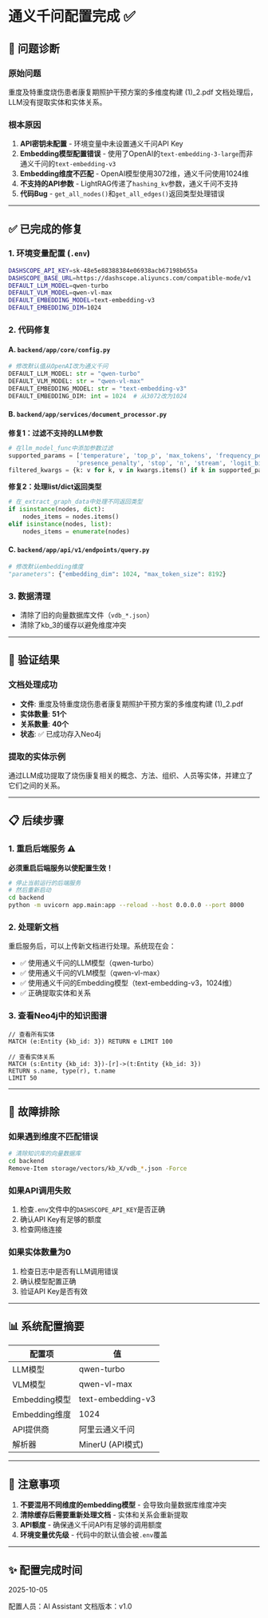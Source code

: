 # 通义千问配置完成 ✅

## 🎯 问题诊断

### 原始问题
重度及特重度烧伤患者康复期照护干预方案的多维度构建 (1)_2.pdf 文档处理后，LLM没有提取实体和实体关系。

### 根本原因
1. **API密钥未配置** - 环境变量中未设置通义千问API Key
2. **Embedding模型配置错误** - 使用了OpenAI的`text-embedding-3-large`而非通义千问的`text-embedding-v3`
3. **Embedding维度不匹配** - OpenAI模型使用3072维，通义千问使用1024维
4. **不支持的API参数** - LightRAG传递了`hashing_kv`参数，通义千问不支持
5. **代码Bug** - `get_all_nodes()`和`get_all_edges()`返回类型处理错误

---

## ✅ 已完成的修复

### 1. 环境变量配置 (`.env`)
```bash
DASHSCOPE_API_KEY=sk-48e5e88388384e06938acb67198b655a
DASHSCOPE_BASE_URL=https://dashscope.aliyuncs.com/compatible-mode/v1
DEFAULT_LLM_MODEL=qwen-turbo
DEFAULT_VLM_MODEL=qwen-vl-max
DEFAULT_EMBEDDING_MODEL=text-embedding-v3
DEFAULT_EMBEDDING_DIM=1024
```

### 2. 代码修复

#### A. `backend/app/core/config.py`
```python
# 修改默认值从OpenAI改为通义千问
DEFAULT_LLM_MODEL: str = "qwen-turbo"
DEFAULT_VLM_MODEL: str = "qwen-vl-max"
DEFAULT_EMBEDDING_MODEL: str = "text-embedding-v3"
DEFAULT_EMBEDDING_DIM: int = 1024  # 从3072改为1024
```

#### B. `backend/app/services/document_processor.py`
**修复1：过滤不支持的LLM参数**
```python
# 在llm_model_func中添加参数过滤
supported_params = ['temperature', 'top_p', 'max_tokens', 'frequency_penalty', 
                   'presence_penalty', 'stop', 'n', 'stream', 'logit_bias', 'user']
filtered_kwargs = {k: v for k, v in kwargs.items() if k in supported_params}
```

**修复2：处理list/dict返回类型**
```python
# 在_extract_graph_data中处理不同返回类型
if isinstance(nodes, dict):
    nodes_items = nodes.items()
elif isinstance(nodes, list):
    nodes_items = enumerate(nodes)
```

#### C. `backend/app/api/v1/endpoints/query.py`
```python
# 修改默认embedding维度
"parameters": {"embedding_dim": 1024, "max_token_size": 8192}
```

### 3. 数据清理
- 清除了旧的向量数据库文件（`vdb_*.json`）
- 清除了kb_3的缓存以避免维度冲突

---

## 🎉 验证结果

### 文档处理成功
- **文件**: 重度及特重度烧伤患者康复期照护干预方案的多维度构建 (1)_2.pdf
- **实体数量**: **51个**
- **关系数量**: **40个**
- **状态**: ✅ 已成功存入Neo4j

### 提取的实体示例
通过LLM成功提取了烧伤康复相关的概念、方法、组织、人员等实体，并建立了它们之间的关系。

---

## 📋 后续步骤

### 1. 重启后端服务 ⚠️
**必须重启后端服务以使配置生效！**

```bash
# 停止当前运行的后端服务
# 然后重新启动
cd backend
python -m uvicorn app.main:app --reload --host 0.0.0.0 --port 8000
```

### 2. 处理新文档
重启服务后，可以上传新文档进行处理。系统现在会：
- ✅ 使用通义千问的LLM模型（qwen-turbo）
- ✅ 使用通义千问的VLM模型（qwen-vl-max）
- ✅ 使用通义千问的Embedding模型（text-embedding-v3，1024维）
- ✅ 正确提取实体和关系

### 3. 查看Neo4j中的知识图谱
```cypher
// 查看所有实体
MATCH (e:Entity {kb_id: 3}) RETURN e LIMIT 100

// 查看实体关系
MATCH (s:Entity {kb_id: 3})-[r]->(t:Entity {kb_id: 3}) 
RETURN s.name, type(r), t.name
LIMIT 50
```

---

## 🔧 故障排除

### 如果遇到维度不匹配错误
```bash
# 清除知识库的向量数据库
cd backend
Remove-Item storage/vectors/kb_X/vdb_*.json -Force
```

### 如果API调用失败
1. 检查`.env`文件中的`DASHSCOPE_API_KEY`是否正确
2. 确认API Key有足够的额度
3. 检查网络连接

### 如果实体数量为0
1. 检查日志中是否有LLM调用错误
2. 确认模型配置正确
3. 验证API Key是否有效

---

## 📊 系统配置摘要

| 配置项 | 值 |
|-------|-----|
| LLM模型 | qwen-turbo |
| VLM模型 | qwen-vl-max |
| Embedding模型 | text-embedding-v3 |
| Embedding维度 | 1024 |
| API提供商 | 阿里云通义千问 |
| 解析器 | MinerU (API模式) |

---

## 📝 注意事项

1. **不要混用不同维度的embedding模型** - 会导致向量数据库维度冲突
2. **清除缓存后需要重新处理文档** - 实体和关系会重新提取
3. **API额度** - 确保通义千问API有足够的调用额度
4. **环境变量优先级** - 代码中的默认值会被`.env`覆盖

---

## ✨ 配置完成时间
2025-10-05

配置人员：AI Assistant
文档版本：v1.0

